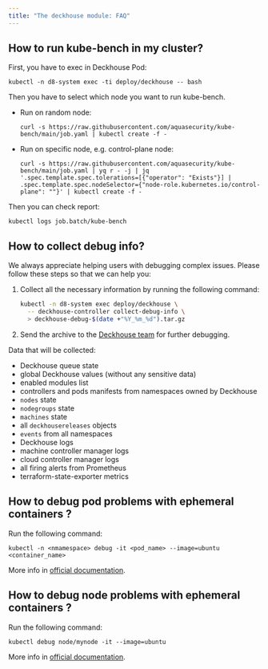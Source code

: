 ```yaml
---
title: "The deckhouse module: FAQ"
---
```


## How to run kube-bench in my cluster?

First, you have to exec in Deckhouse Pod:

```shell
kubectl -n d8-system exec -ti deploy/deckhouse -- bash
```

Then you have to select which node you want to run kube-bench.

* Run on random node:

  ```shell
  curl -s https://raw.githubusercontent.com/aquasecurity/kube-bench/main/job.yaml | kubectl create -f -
  ```
  
* Run on specific node, e.g. control-plane node:

  ```shell
  curl -s https://raw.githubusercontent.com/aquasecurity/kube-bench/main/job.yaml | yq r - -j | jq '.spec.template.spec.tolerations=[{"operator": "Exists"}] | .spec.template.spec.nodeSelector={"node-role.kubernetes.io/control-plane": ""}' | kubectl create -f -
  ```

Then you can check report:

```shell
kubectl logs job.batch/kube-bench
```

## How to collect debug info?

We always appreciate helping users with debugging complex issues. Please follow these steps so that we can help you:

1. Collect all the necessary information by running the following command:

   ```sh
   kubectl -n d8-system exec deploy/deckhouse \
     -- deckhouse-controller collect-debug-info \
     > deckhouse-debug-$(date +"%Y_%m_%d").tar.gz
   ```

2. Send the archive to the [Deckhouse team](https://github.com/deckhouse/deckhouse/issues/new/choose) for further debugging.

Data that will be collected:
* Deckhouse queue state
* global Deckhouse values (without any sensitive data)
* enabled modules list
* controllers and pods manifests from namespaces owned by Deckhouse
* `nodes` state
* `nodegroups` state
* `machines` state
* all `deckhousereleases` objects
* `events` from all namespaces
* Deckhouse logs
* machine controller manager logs
* cloud controller manager logs
* all firing alerts from Prometheus
* terraform-state-exporter metrics

## How to debug pod problems with ephemeral containers ?

Run the following command:

```shell
kubectl -n <nmamespace> debug -it <pod_name> --image=ubuntu <container_name>
```

More info in [official documentation](https://kubernetes.io/docs/tasks/debug/debug-application/debug-running-pod/#ephemeral-container).

## How to debug node problems with ephemeral containers ?

Run the following command:

```shell
kubectl debug node/mynode -it --image=ubuntu
```

More info in [official documentation](https://kubernetes.io/docs/tasks/debug/debug-application/debug-running-pod/#node-shell-session).
